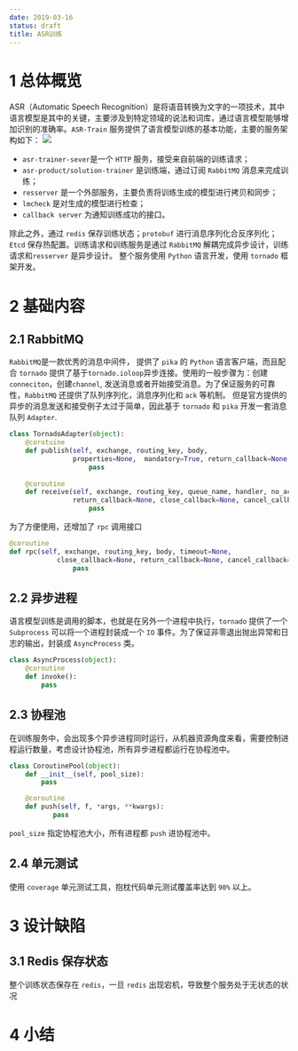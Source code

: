 ```yaml
---
date: 2019-03-16
status: draft
title: ASR训练
---
```

# 1 总体概览
ASR（Automatic Speech Recognition）是将语音转换为文字的一项技术，其中语言模型是其中的关键，主要涉及到特定领域的说法和词库，通过语言模型能够增加识别的准确率。`ASR-Train` 服务提供了语言模型训练的基本功能，主要的服务架构如下：
![](./_image/ASR-flow.png)
- `asr-trainer-sever`是一个 `HTTP` 服务，接受来自前端的训练请求；
- `asr-product/solution-trainer` 是训练端，通过订阅 `RabbitMQ` 消息来完成训练；
- `resserver` 是一个外部服务，主要负责将训练生成的模型进行拷贝和同步；
- `lmcheck` 是对生成的模型进行检查；
- `callback server` 为通知训练成功的接口。

除此之外，通过 `redis` 保存训练状态；`protobuf` 进行消息序列化合反序列化；`Etcd` 保存热配置。训练请求和训练服务是通过 `RabbitMQ` 解耦完成异步设计，训练请求和`resserver` 是异步设计。
整个服务使用 `Python` 语言开发，使用 `tornado` 框架开发。
# 2 基础内容
## 2.1 RabbitMQ 
`RabbitMQ`是一款优秀的消息中间件， 提供了 `pika` 的 `Python` 语言客户端，而且配合 `tornado` 提供了基于`tornado.ioloop`异步连接。使用的一般步骤为：创建`conneciton`，创建`channel`,  发送消息或者开始接受消息。为了保证服务的可靠性，`RabbitMQ` 还提供了队列序列化，消息序列化和 `ack` 等机制。
但是官方提供的异步的消息发送和接受例子太过于简单，因此基于 `tornado` 和 `pika` 开发一套消息队列 `Adapter`.
```python
class TornadoAdapter(object):
    @corotuine
    def publish(self, exchange, routing_key, body,
                properties=None,  mandatory=True, return_callback=None, close_callback=None):
                    pass
                    
    @coroutine
    def receive(self, exchange, routing_key, queue_name, handler, no_ack=False, prefetch_count=0,
                return_callback=None, close_callback=None, cancel_callback=None):
                    pass
```
为了方便使用，还增加了 `rpc` 调用接口
```python
@coroutine
def rpc(self, exchange, routing_key, body, timeout=None,
            close_callback=None, return_callback=None, cancel_callback=None):
                pass
```
## 2.2 异步进程
语言模型训练是调用的脚本，也就是在另外一个进程中执行，`tornado` 提供了一个 `Subprocess` 可以将一个进程封装成一个 `IO` 事件。为了保证非零退出抛出异常和日志的输出，封装成 `AsyncProcess` 类。
```python
class AsyncProcess(object):
    @coroutine
    def invoke():
        pass
```
## 2.3 协程池
在训练服务中，会出现多个异步进程同时运行，从机器资源角度来看，需要控制进程运行数量，考虑设计协程池，所有异步进程都运行在协程池中。
```python
class CoroutinePool(object):
    def __init__(self, pool_size):
        pass

    @coroutine
    def push(self, f, *args, **kwargs):
           pass
```
`pool_size` 指定协程池大小，所有进程都 `push` 进协程池中。

## 2.4 单元测试
使用 `coverage` 单元测试工具，抱枕代码单元测试覆盖率达到 `90%` 以上。
# 3 设计缺陷
## 3.1 Redis 保存状态
整个训练状态保存在 `redis`，一旦 `redis` 出现宕机，导致整个服务处于无状态的状况
# 4 小结